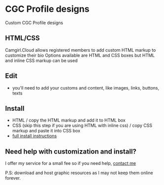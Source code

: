 # CGC Profile designs
Custom CGC Profile designs

## HTML/CSS 
Camgirl.Cloud allows registered members to add custom HTML markup to customize their bio
Options available are HTML and CSS boxes but HTML and inline CSS markup can be used

## Edit
- you'll need to add your customs and content, like images, links, buttons, texts

## Install
- HTML / copy the HTML markup and add it to HTML box
- CSS (skip this step if you are using HTML with inline css) / copy CSS markup and paste it into CSS box
- [full install instructions](https://diakpa.github.io/nio//rtd/)

## Need help with customization and install?
I offer my service for a small fee so if you need help, [contact me](https://kpadesigns.blogspot.com/)

P.S: download and host graphic resources as I may not keep them online forever.

